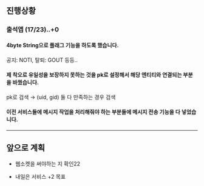 ## 진행상황
### 출석앱  (17/23)..+0

#### 4byte String으로 플래그 기능을 하도록 했습니다.

공지: NOTI, 탈퇴: GOUT 등등..

#### 제 착오로 유일성을 보장하지 못하는 것을 pk로 설정해서 해당 엔티티와 연결되는 부분을 바꿨습니다.

pk로 검색 → (uid, gid) 둘 다 만족하는 경우 검색

#### 이전 서비스들에 메시지 작업을 처리해줘야 하는 부분들에 메시지 전송 기능을 다 넣었습니다.

---
## 앞으로 계획
- 웹소켓을 써야하는 지 확인22

- 내일은 서비스 +2 목표
